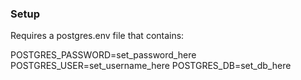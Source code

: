 ### Setup
Requires a postgres.env file that contains:

POSTGRES_PASSWORD=set_password_here
POSTGRES_USER=set_username_here
POSTGRES_DB=set_db_here

